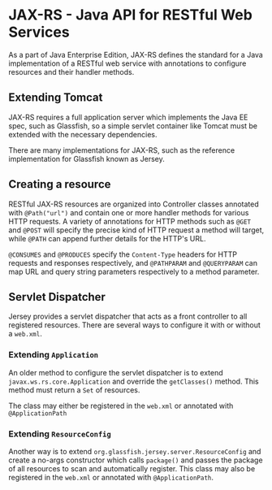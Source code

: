 # JAX-RS - Java API for RESTful Web Services
As a part of Java Enterprise Edition, JAX-RS defines the standard for a Java implementation of a RESTful web service with annotations to configure resources and their handler methods. 

## Extending Tomcat
JAX-RS requires a full application server which implements the Java EE spec, such as Glassfish, so a simple servlet container like Tomcat must be extended with the necessary dependencies.

There are many implementations for JAX-RS, such as the reference implementation for Glassfish known as Jersey.

## Creating a resource
RESTful JAX-RS resources are organized into Controller classes annotated with `@Path("url")` and contain one or more handler methods for various HTTP requests. A variety of annotations for HTTP methods such as `@GET` and `@POST` will specify the precise kind of HTTP request a method will target, while `@PATH` can append further details for the HTTP's URL.

`@CONSUMES` and `@PRODUCES` specify the `Content-Type` headers for HTTP requests and responses respectively, and `@PATHPARAM` and `@QUERYPARAM` can map URL and query string parameters respectively to a method parameter.

## Servlet Dispatcher
Jersey provides a servlet dispatcher that acts as a front controller to all registered resources. There are several ways to configure it with or without a `web.xml`.

### Extending `Application`
An older method to configure the servlet dispatcher is to extend `javax.ws.rs.core.Application` and override the `getClasses()` method. This method must return a `Set` of resources.

The class may either be registered in the `web.xml` or annotated with `@ApplicationPath`

### Extending `ResourceConfig`
Another way is to extend `org.glassfish.jersey.server.ResourceConfig` and create a no-args constructor which calls `package()` and passes the package of all resources to scan and automatically register. This class may also be registered in the `web.xml` or annotated with `@ApplicationPath`.